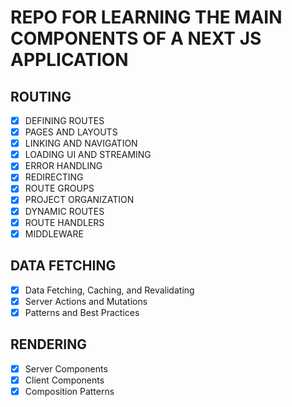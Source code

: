 # REPO FOR LEARNING THE MAIN COMPONENTS OF A NEXT JS APPLICATION

## ROUTING

- [x] DEFINING ROUTES
- [x] PAGES AND LAYOUTS
- [x] LINKING AND NAVIGATION
- [x] LOADING UI AND STREAMING
- [x] ERROR HANDLING
- [x] REDIRECTING
- [x] ROUTE GROUPS
- [x] PROJECT ORGANIZATION
- [x] DYNAMIC ROUTES
- [x] ROUTE HANDLERS
- [x] MIDDLEWARE

## DATA FETCHING

- [x] Data Fetching, Caching, and Revalidating
- [x] Server Actions and Mutations
- [x] Patterns and Best Practices

## RENDERING

- [x] Server Components
- [x] Client Components
- [x] Composition Patterns
